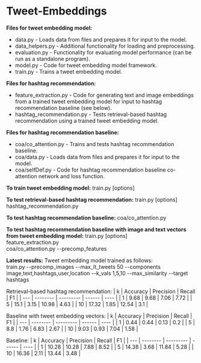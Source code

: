 # Tweet-Embeddings

**Files for tweet embedding model:**
* data.py - Loads data from files and prepares it for input to the model.
* data_helpers.py - Additional functionality for loading and preprocessing.
* evaluation.py - Functionality for evaluating model performance (can be run as a standalone program).
* model.py - Code for tweet embedding model framework.
* train.py - Trains a tweet embedding model.

**Files for hashtag recommendation:**
* feature_extraction.py - Code for generating text and image embeddings from a trained tweet embedding model for input to hashtag recommendation baseline (see below).
* hashtag_recommendation.py - Tests retrieval-based hashtag recommendation using a trained tweet embedding model.

**Files for hashtag recommendation baseline:**
* coa/co_attention.py - Trains and tests hashtag recommendation baseline.
* coa/data.py - Loads data from files and prepares it for input to the model.
* coa/selfDef.py - Code for hashtag recommendation baseline co-attention network and loss function.

**To train tweet embedding model:**
train.py [options]

**To test retrieval-based hashtag recommendation:**
train.py [options]  
hashtag_recommendation.py

**To test hashtag recommendation baseline:**
coa/co_attention.py

**To test hashtag recommendation baseline with image and text vectors from tweet embedding model:**
train.py [options]  
feature_extraction.py  
coa/co_attention.py --precomp_features

**Latest results:**
Tweet embedding model trained as follows:  
train.py --precomp_images --max_lt_tweets 50 --components image,text,hashtags,user,location --k_vals 1,5,10 --max_similarity --target hashtags  
  
Retrieval-based hashtag recommendation:
| k   | Accuracy | Precision | Recall | F1   |
| --- | -------- | --------- | ------ | ---- |
| 1   | 9.68     | 9.68      | 7.06   | 7.72 |
| 5   | 15.1     | 3.15      | 10.98  | 4.63 |
| 10  | 17.32    | 1.85      | 12.54  | 3.1  |

Baseline with tweet embedding vectors:
| k   | Accuracy | Precision | Recall | F1   |
| --- | -------- | --------- | ------ | ---- |
| 1   | 0.44     | 0.44      | 0.13   | 0.2  |
| 5   | 8.8      | 1.76      | 6.83   | 2.67 |
| 10  | 9.03     | 0.93      | 7.04   | 1.58 |

Baseline:
| k   | Accuracy | Precision | Recall | F1   |
| --- | -------- | --------- | ------ | ---- |
| 1   | 10.28    | 10.28     | 7.88   | 8.52 |
| 5   | 14.38    | 3.68      | 11.84  | 5.28 |
| 10  | 16.36    | 2.11      | 13.44  | 3.48 |
